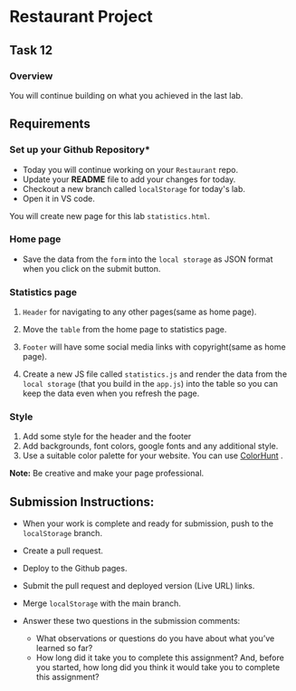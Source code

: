 # Restaurant Project

## Task 12

### **Overview**

You will continue building on what you achieved in the last lab.

## **Requirements**

### **Set up your Github Repository***

- Today you will continue working on your `Restaurant` repo.
- Update your **README** file to add your changes for today.
- Checkout a new branch called `localStorage` for today's lab.
- Open it in VS code.

You will create new page for this lab `statistics.html`.

### **Home page**
- Save the data from the `form` into the `local storage` as JSON format when you click on the submit button.

### **Statistics page**
1. `Header` for navigating to any other pages(same as home page).

2. Move the `table` from the home page to statistics page.

3. `Footer` will have some social media links with copyright(same as home page).

4. Create a new JS file called `statistics.js` and render the data from the `local storage` (that you build in the `app.js`) into the table so you can keep the data even when you refresh the page. 

### **Style**

1. Add some style for the header and the footer
2. Add backgrounds, font colors, google fonts and any additional style.
3. Use a suitable color palette for your website. You can use [ColorHunt](https://colorhunt.co) .

**Note:**
Be creative and make your page professional.


## Submission Instructions:
- When your work is complete and ready for submission, push to the `localStorage` branch.
- Create a pull request.
- Deploy to the Github pages.
- Submit the pull request and deployed version (Live URL) links.
- Merge `localStorage` with the main branch.
- Answer these two questions in the submission comments: 

    - What observations or questions do you have about what you’ve learned so far?
    - How long did it take you to complete this assignment? And, before you started, how long did you think it would take you to complete this assignment?